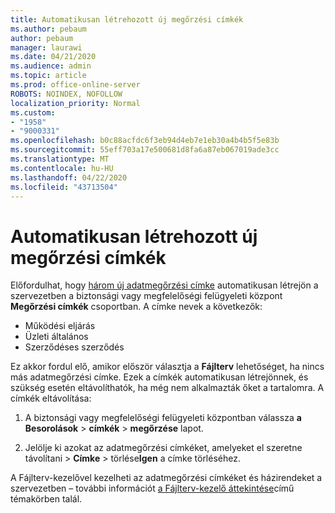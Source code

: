 ```yaml
---
title: Automatikusan létrehozott új megőrzési címkék
ms.author: pebaum
author: pebaum
manager: laurawi
ms.date: 04/21/2020
ms.audience: admin
ms.topic: article
ms.prod: office-online-server
ROBOTS: NOINDEX, NOFOLLOW
localization_priority: Normal
ms.custom:
- "1958"
- "9000331"
ms.openlocfilehash: b0c88acfdc6f3eb94d4eb7e1eb30a4b4b5f5e83b
ms.sourcegitcommit: 55eff703a17e500681d8fa6a87eb067019ade3cc
ms.translationtype: MT
ms.contentlocale: hu-HU
ms.lasthandoff: 04/22/2020
ms.locfileid: "43713504"
---
```

# <a name="new-retention-labels-created-automatically"></a>Automatikusan létrehozott új megőrzési címkék

Előfordulhat, hogy [három új adatmegőrzési címke](https://docs.microsoft.com/office365/securitycompliance/file-plan-manager#default-retention-labels-and-label-policy) automatikusan létrejön a szervezetben a biztonsági vagy megfelelőségi felügyeleti központ **Megőrzési címkék** csoportban. A címke nevek a következők:

- Működési eljárás
- Üzleti általános
- Szerződéses szerződés

Ez akkor fordul elő, amikor először választja a **Fájlterv** lehetőséget, ha nincs más adatmegőrzési címke. Ezek a címkék automatikusan létrejönnek, és szükség esetén eltávolíthatók, ha még nem alkalmazták őket a tartalomra. A címkék eltávolítása:

1. A biztonsági vagy megfelelőségi felügyeleti központban válassza **a Besorolások** > **címkék** > **megőrzése** lapot.

1. Jelölje ki azokat az adatmegőrzési címkéket, amelyeket el szeretne távolítani > **Címke** > törlése**Igen** a címke törléséhez.

A Fájlterv-kezelővel kezelheti az adatmegőrzési címkéket és házirendeket a szervezetben – további információt [a Fájlterv-kezelő áttekintése](https://docs.microsoft.com/office365/securitycompliance/file-plan-manager)című témakörben talál.